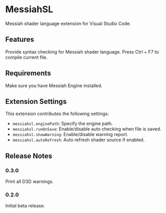# MessiahSL

Messiah shader language extension for Visual Studio Code.

## Features

Provide syntax checking for Messiah shader language. Press Ctrl + F7 to compile current file.

## Requirements

Make sure you have Messiah Engine installed.

## Extension Settings

This extension contributes the following settings:

* `messiahsl.enginePath`: Specify the engine path.
* `messiahsl.runOnSave`: Enable/disable auto checking when file is saved.
* `messiahsl.showWarning`: Enable/disable warning report.
* `messiahsl.autoRefresh`: Auto refresh shader source if enabled.

## Release Notes

### 0.3.0

Print all D3D warnings.

### 0.2.0

Initial beta release.
